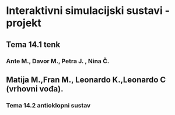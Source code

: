 # Interaktivni simulacijski sustavi - projekt
## Tema 14.1 tenk
### Ante M., Davor M., Petra J. , Nina Č.
## Matija M.,Fran M., Leonardo K.,Leonardo C (vrhovni vođa).
### Tema 14.2 antioklopni sustav
